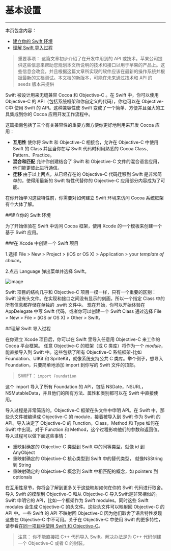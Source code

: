 # 基本设置

-----------------

本页包含内容：

-   [建立你的 Swift 环境](#setting_up_your_swift_environment)
-   [理解 Swift 导入过程](#understanding_the_swift_import_process)

>重要事项：
这篇文章初步介绍了在开发中用到的 API 或技术。苹果公司提供这些信息来帮助您规划本文所说明的技术和接口以用于苹果的产品上。这些信息会改变，并且根据这篇文章所实现的软件应该在最新的操作系统并根据最新的文档测试。本文档的新版本，可能在未来通过技术和 API 的 seeds 版本来提供

Swift 被设计用来无缝兼容 Cocoa 和 Objective-C 。在 Swift 中，你可以使用 Objective-C 的 API（包括系统框架和你自定义的代码），你也可以在 Objective-C中 使用 Swift 的 API。这种兼容性使 Swift 变成了一个简单、方便并且强大的工具集成到你的 Cocoa 应用开发工作流程中。

这篇指南包括了三个有关兼容性的重要方面方便你更好地利用来开发 Cocoa 应用：

* **互用性** 使你将 Swift 和 Objective-C 相接合，允许在 Objective-C 中使用 Swift 的 Class 并且当你在写 Swift 代码时利用熟悉的 Cocoa Class、Pattern、Practice。
* **混合和匹配** 允许你创建结合了 Swift 和 Objective-C 文件的混合语言应用，他们能更彼此进行通信。
* **迁移** 由于以上两点，从已经存在的 Objective-C 代码迁移到 Swift 是非常简单的，使得用最新的 Swift 特性代替你的 Objective-C 应用部分内容成为了可能。

在你开始学习这些特性前，你需要对如何建立 Swift 环境来访问 Cocoa 系统框架有个大体了解。

<a name="setting_up_your_swift_environment"></a>
##建立你的 Swift 环境

为了开始体验在 Swift 中访问 Cocoa 框架，使用 Xcode 的一个模板来创建一个基于 Swift 应用。

###在 Xcode 中创建一个 Swift 项目

1.选择 File > New > Project > (iOS or OS X) > Application > your *template of choice*。

2.点击 Language 弹出菜单并选择 Swift。

![image](https://developer.apple.com/library/prerelease/ios/documentation/Swift/Conceptual/BuildingCocoaApps/Art/newproject_2x.png)

Swift 项目的结构几乎和 Objective-C 项目一模一样，只有一个重要的区别：Swift 没有头文件。在实现和接口之间没有显示的刻画，所以一个指定 Class 中的所有信息都存储在单独的 .swift 文件中。
现在开始，你可以开始体验在 AppDelegate 中写 Swift 代码，或者你可以创建一个 Swift Class 通过选择 File > New > File > (iOS or OS X) > Other > Swift。

<a name="understanding_the_swift_import_process"></a>
##理解 Swift 导入过程

在你建立 Xcode 项目后，你可以在 Swift 里导入任意用 Objective-C 来工作的 Cocoa 平台框架。
任意 Objective-C 的框架（或 C 类库）将作为一个 *module*，能直接导入到 Swift 中。这些包括了所有 Objective-C 系统框架-比如 Foundation、UIKit 和 SpriteKit，就像系统支持公共 C 类库。举个例子，想导入 Foundation，只要简单地添加 import 到你写的 Swift 文件的顶部。

>SWIFT：
`import Foundation`

这个 import 导入了所有 Foundation 的 API，包括 NSDate，NSURL，NSMutableData，并且他们的所有方法、属性和类别都可以在 Swift 中直接使用。

导入过程是非常简洁的。Objective-C 框架在头文件中申明 API。在 Swift 中，那些头文件被编译成 Objective-C 的 module，接着被导入到 Swift 作为 Swift 的 API。导入决定了 Objective-C 的 Function，Class，Method 和 Type 如何在 Swift 中出现。对于 Function 和 Method，这个过程影响他们的参数和返回值。导入过程可以做下面这些事情：

* 重映射确定的 Objective-C 类型到 Swift 中的同等类型，就像 id 到 AnyObject
* 重映射确定的 Objective-C 核心类型到 Swift 中的替代类型， 就像NSString 到 String
* 重映射确定的 Objective-C 概念到 Swift 中相匹配的概念，如 pointers 到 optionals

在互用性章节，你将会了解到更多关于这些映射如何在你的 Swift 代码进行取舍。
导入 Swift 的模型到 Objective-C 和从 Objective-C 导入Swift是非常相似的。Swift 申明它的 API，比如一个框架作为 Swift modules。同时这些 Swift modules 会生成 Objective-C 的头文件。这些头文件可以映射回 Objective-C 的 API 中。一些 Swift 的 API 不映射回 Objective-C 因为他们取舍了语言特性发现这些在 Objective-C 中不可用。关于在 Objective-C 中使用 Swift 的更多特性，请参看[在同一项目中使用 Swift 和 Objective-C](http://)。

>注意：
你不能直接把 C++ 代码导入 Swift。解决办法是为 C++ 代码创建一个 Objective-C 或者 C 的封装。